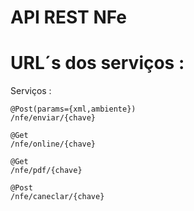 API REST NFe
=======

URL´s dos serviços :
==

Serviços :

```
@Post(params={xml,ambiente})
/nfe/enviar/{chave}
```

```
@Get
/nfe/online/{chave}
```

```
@Get
/nfe/pdf/{chave}
```

```
@Post
/nfe/caneclar/{chave}
```

